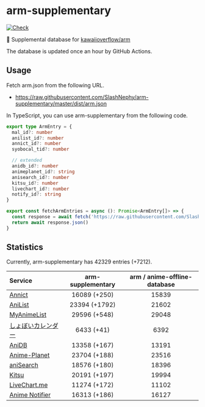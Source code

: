 # arm-supplementary

[![Check](https://github.com/SlashNephy/arm-supplementary/actions/workflows/check-node.yml/badge.svg)](https://github.com/SlashNephy/arm-supplementary/actions/workflows/check-node.yml)

💊 Supplemental database for [kawaiioverflow/arm](https://github.com/kawaiioverflow/arm)

The database is updated once an hour by GitHub Actions.

## Usage

Fetch arm.json from the following URL.

- https://raw.githubusercontent.com/SlashNephy/arm-supplementary/master/dist/arm.json

In TypeScript, you can use arm-supplementary from the following code.

```TypeScript
export type ArmEntry = {
  mal_id?: number
  anilist_id?: number
  annict_id?: number
  syobocal_tid?: number

  // extended
  anidb_id?: number
  animeplanet_id?: string
  anisearch_id?: number
  kitsu_id?: number
  livechart_id?: number
  notify_id?: string
}

export const fetchArmEntries = async (): Promise<ArmEntry[]> => {
  const response = await fetch('https://raw.githubusercontent.com/SlashNephy/arm-supplementary/master/dist/arm.json')
  return await response.json()
}
```

## Statistics

Currently, arm-supplementary has 42329 entries (+7212).

| Service                                     | arm-supplementary | arm / anime-offline-database |
| :------------------------------------------ | :---------------: | :--------------------------: |
| [Annict](https://annict.com)                |   16089 (+250)    |            15839             |
| [AniList](https://anilist.co)               |   23394 (+1792)   |            21602             |
| [MyAnimeList](https://myanimelist.net)      |   29596 (+548)    |            29048             |
| [しょぼいカレンダー](https://cal.syoboi.jp) |    6433 (+41)     |             6392             |
| [AniDB](https://anidb.net)                  |   13358 (+167)    |            13191             |
| [Anime-Planet](https://anime-planet.com)    |   23704 (+188)    |            23516             |
| [aniSearch](https://anisearch.com)          |   18576 (+180)    |            18396             |
| [Kitsu](https://kitsu.io)                   |   20191 (+197)    |            19994             |
| [LiveChart.me](https://livechart.me)        |   11274 (+172)    |            11102             |
| [Anime Notifier](https://notify.moe)        |   16313 (+186)    |            16127             |
